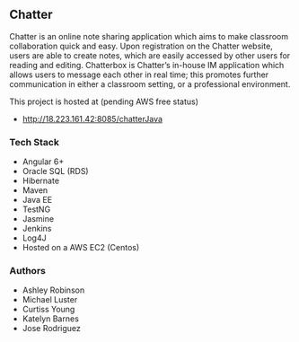 ## Chatter
Chatter is an online note sharing application which aims to make classroom collaboration quick and easy. Upon registration on the Chatter website, users are able to create notes, which are easily accessed by other users for reading and editing. Chatterbox is Chatter’s in-house IM application which allows users to message each other in real time; this promotes further communication in either a classroom setting, or a professional environment. 

This project is hosted at (pending AWS free status)
* http://18.223.161.42:8085/chatterJava
### Tech Stack
* Angular 6+
* Oracle SQL (RDS)
* Hibernate
* Maven
* Java EE
* TestNG
* Jasmine
* Jenkins
* Log4J
* Hosted on a AWS EC2 (Centos)

### Authors
* Ashley Robinson
* Michael Luster
* Curtiss Young
* Katelyn Barnes
* Jose Rodriguez 



